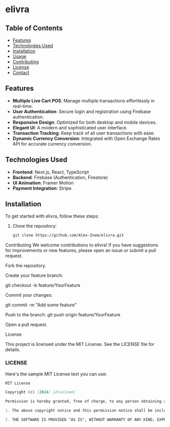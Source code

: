 # elivra


## Table of Contents

- [Features](#features)
- [Technologies Used](#technologies-used)
- [Installation](#installation)
- [Usage](#usage)
- [Contributing](#contributing)
- [License](#license)
- [Contact](#contact)

## Features

- **Multiple Live Cart POS**: Manage multiple transactions effortlessly in real-time.
- **User Authentication**: Secure login and registration using Firebase authentication.
- **Responsive Design**: Optimized for both desktop and mobile devices.
- **Elegant UI**: A modern and sophisticated user interface.
- **Transaction Tracking**: Keep track of all user transactions with ease.
- **Dynamic Currency Conversion**: Integrated with Open Exchange Rates API for accurate currency conversion.

## Technologies Used

- **Frontend**: Next.js, React, TypeScript
- **Backend**: Firebase (Authentication, Firestore)
- **UI Animation**: Framer Motion
- **Payment Integration**: Stripe

## Installation

To get started with elivra, follow these steps:

1. Clone the repository:
   ```bash
   git clone https://github.com/Alex-Inem/elivra.git

Contributing
We welcome contributions to elivra! If you have suggestions for improvements or new features, please open an issue or submit a pull request.

Fork the repository.

Create your feature branch:

git checkout -b feature/YourFeature

Commit your changes:

git commit -m "Add some feature"

Push to the branch:
git push origin feature/YourFeature

Open a pull request.

License

This project is licensed under the MIT License. See the LICENSE file for details.



### LICENSE

Here's the sample MIT License text you can use:

```markdown
MIT License

Copyright (c) [2024] [AlexInem]

Permission is hereby granted, free of charge, to any person obtaining a copy of this software and associated documentation files (the "Software"), to deal in the Software without restriction, including without limitation the rights to use, copy, modify, merge, publish, distribute, sublicense, and/or sell copies of the Software, to permit persons to whom the Software is furnished to do so, subject to the following conditions:

1. The above copyright notice and this permission notice shall be included in all copies or substantial portions of the Software.

2. THE SOFTWARE IS PROVIDED "AS IS", WITHOUT WARRANTY OF ANY KIND, EXPRESS OR IMPLIED, INCLUDING BUT NOT LIMITED TO THE WARRANTIES OF MERCHANTABILITY, FITNESS FOR A PARTICULAR PURPOSE AND NONINFRINGEMENT. IN NO EVENT SHALL THE AUTHORS OR COPYRIGHT HOLDERS BE LIABLE FOR ANY CLAIM, DAMAGES OR OTHER LIABILITY, WHETHER IN AN ACTION OF CONTRACT, TORT OR OTHERWISE, ARISING FROM, OUT OF OR IN CONNECTION WITH THE SOFTWARE OR THE USE OR OTHER DEALINGS IN THE SOFTWARE.
